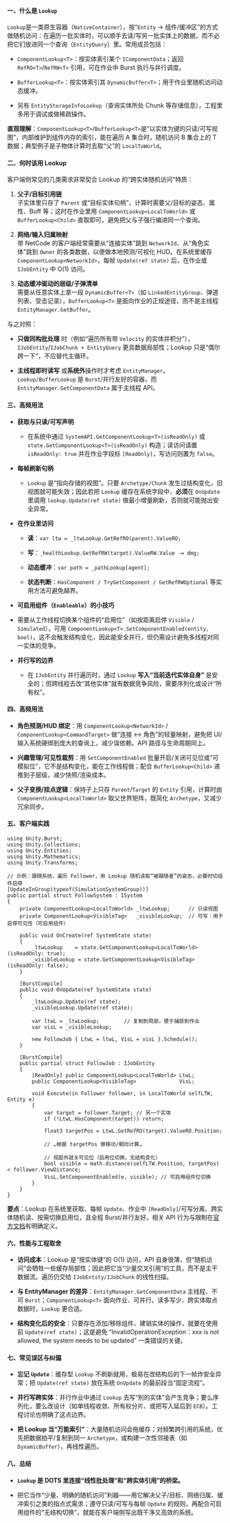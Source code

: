 #### 一、什么是 `Lookup`

`Lookup`是一类原生容器（`NativeContainer`），按“`Entity` → 组件/缓冲区”的方式做随机访问：在遍历一批实体时，可以顺手去读/写另一批实体上的数据，而不必把它们放进同一个查询（`EntityQuery`）里。常用成员包括：

- `ComponentLookup<T>`：按实体索引某个 `IComponentData`；返回 `RefRO<T>`/`RefRW<T>` 引用，可在作业中 Burst 执行与并行调度。
    
- `BufferLookup<T>`：按实体索引其 `DynamicBuffer<T>`；用于作业里随机访问动态缓冲。
    
- 另有 `EntityStorageInfoLookup`（查询实体所处 Chunk 等存储信息），工程里多用于调试或做稀疏操作。
    

**直观理解**：`ComponentLookup<T>`/`BufferLookup<T>`是“以实体为键的只读/可写视图”，内部维护到组件内存的索引，能在遍历 A 集合时，随机访问 B 集合上的 T 数据；典型例子是子物体计算时去取“父”的 `LocalToWorld`。

#### 二、何时该用 Lookup

客户端侧常见的几类需求非常契合 Lookup 的“跨实体随机访问”特质：

1. **父子/目标引用链**  
    子实体里只存了 `Parent` 或“目标实体句柄”，计算时需要父/目标的姿态、属性、Buff 等；这时在作业里用 `ComponentLookup<LocalToWorld>` 或 `BufferLookup<Child>` 直取即可，避免把父与子强行编进同一个查询。
    
2. **网络/输入归属映射**  
    带 NetCode 的客户端经常需要从“连接实体”跳到 `NetworkId`、从“角色实体”跳到 `Owner` 的各类数据，以便做本地预测/可视化 HUD。在系统里缓存 `ComponentLookup<NetworkId>`，每帧 `Update(ref state)` 后，在作业或 `IJobEntity` 中 O(1) 访问。
    
3. **动态缓冲驱动的层级/子弹清单**  
    需要从任意实体上拿一段 `DynamicBuffer<T>`（如 `LinkedEntityGroup`、弹道列表、受击记录），`BufferLookup<T>` 是面向作业的正规途径，而不是主线程 `EntityManager.GetBuffer`。
    

与之对照：

- **只做同构批处理** 时（例如“遍历所有带 `Velocity` 的实体并积分”），`IJobEntity`/`IJobChunk + EntityQuery` 更具数据局部性；Lookup 只是“偶尔跨一下”，不应替代主循环。
    
- **主线程即时读写** 或**系统外**操作时才考虑 `EntityManager`。`Lookup/BufferLookup` 是 `Burst`/并行友好的容器，而 `EntityManager.GetComponentData` 属于主线程 API。
    

#### 三、高频用法

- **获取与只读/可写声明**  
	- 在系统中通过 `SystemAPI.GetComponentLookup<T>(isReadOnly)` 或 `state.GetComponentLookup<T>(isReadOnly)` 构造；读访问请置 `isReadOnly: true` 并在作业字段标 `[ReadOnly]`，写访问则置为 `false`。

- **每帧刷新句柄**  
	- `Lookup` 是“指向存储的视图”。只要 `Archetype/Chunk` 发生过结构变化，旧视图就可能失效；因此若把 `Lookup` 缓存在系统字段中，**必须**在 `OnUpdate` 里调用 `lookup.Update(ref state)` 做最小增量刷新，否则就可能抛出安全异常。

- **在作业里访问**

	- **读**：`var ltw = _ltwLookup.GetRefRO(parent).ValueRO;`
	    
	- **写**：`_healthLookup.GetRefRW(target).ValueRW.Value -= dmg;`
	    
	- **动态缓冲**：`var path = _pathLookup[agent];`
	    
	- **状态判断**：`HasComponent / TryGetComponent / GetRefRWOptional` 等实用方法可避免越界。
    

- **可启用组件（`Enableable`）的小技巧**  
- 需要从工作线程切换某个组件的“启用位”（如按距离启停 `Visible` / `Simulated`），可用 `ComponentLookup<T>.SetComponentEnabled(entity, bool)`，这不会触发结构变化，因此能安全并行，但仍需设计避免多线程对同一实体的竞争。

- **并行写的边界**  
	- 在 `IJobEntity` 并行遍历时，通过 `Lookup` **写入“当前迭代实体自身”** 是安全的；但跨线程去改“其他实体”就有数据竞争风险，需要序列化或设计“所有权”。

#### 四、高频用法

- **角色预测/HUD 绑定**：用 `ComponentLookup<NetworkId>` / `ComponentLookup<CommandTarget>` 做“连接 ↔ 角色”的轻量映射，避免把 UI/输入系统硬绑到庞大的查询上，减少误依赖。API 路径与生命周期同上。
    
- **兴趣管理/可见性裁剪**：用 `SetComponentEnabled` 批量开启/关闭可见位或“可模拟位”，它不是结构变化，能在工作线程做；配合 `BufferLookup<Child>` 递推到子层级，减少快照/渲染成本。
    
- **父子变换/挂点逻辑**：保持子上只存 `Parent`/`Target` 的 `Entity` 引用，计算时由 `ComponentLookup<LocalToWorld>` 取父世界矩阵，既简化 `Archetype`，又减少冗余同步。
    

#### 五、客户端实践
```
using Unity.Burst;
using Unity.Collections;
using Unity.Entities;
using Unity.Mathematics;
using Unity.Transforms;

// 示例：跟随系统，遍历 Follower，用 Lookup 随机读取“被跟随者”的姿态，必要时切组件启停
[UpdateInGroup(typeof(SimulationSystemGroup))]
public partial struct FollowSystem : ISystem
{
    private ComponentLookup<LocalToWorld> _ltwLookup;      // 只读视图
    private ComponentLookup<VisibleTag>   _visibleLookup;  // 可写：用于启停可见性（可启用组件）

    public void OnCreate(ref SystemState state)
    {
        _ltwLookup    = state.GetComponentLookup<LocalToWorld>(isReadOnly: true);
        _visibleLookup = state.GetComponentLookup<VisibleTag>(isReadOnly: false);
    }

    [BurstCompile]
    public void OnUpdate(ref SystemState state)
    {
        _ltwLookup.Update(ref state);
        _visibleLookup.Update(ref state);

        var ltwL = _ltwLookup;        // 复制到局部，便于捕获到作业
        var visL = _visibleLookup;

        new FollowJob { LtwL = ltwL, VisL = visL }.Schedule();
    }

    [BurstCompile]
    public partial struct FollowJob : IJobEntity
    {
        [ReadOnly] public ComponentLookup<LocalToWorld> LtwL;
        public ComponentLookup<VisibleTag>              VisL;

        void Execute(in Follower follower, in LocalToWorld selfLTW, Entity e)
        {
            var target = follower.Target; // 另一个实体
            if (!LtwL.HasComponent(target)) return;

            float3 targetPos = LtwL.GetRefRO(target).ValueRO.Position;

            // …根据 targetPos 做移动/朝向计算…

            // 视距外就关可见位（启用位切换，无结构变化）
            bool visible = math.distance(selfLTW.Position, targetPos) < follower.ViewDistance;
            VisL.SetComponentEnabled(e, visible); // 可启用组件位切换
        }
    }
}

```

**要点**：Lookup 在系统里获取、每帧 `Update`、作业中 `[ReadOnly]`/可写分离、跨实体随机读、按需切换启用位，且全程 Burst/并行友好。相关 API 行为与限制在[官方文档](https://docs.unity3d.com/Packages/com.unity.entities%401.0/api/Unity.Entities.SystemAPI.GetComponentLookup.html?utm_source=chatgpt.com)有明确定义。

#### 六、性能与工程取舍

- **访问成本**：Lookup 是“按实体键”的 O(1) 访问，API 自身很薄，但“随机访问”会牺牲一些缓存局部性；因此把它当“少量交叉引用”的工具，而不是主干数据流。遍历仍交给 `IJobEntity/IJobChunk` 的线性扫描。
    
- **与 EntityManager 的差异**：`EntityManager.GetComponentData` 主线程、不可 `Burst`；`ComponentLookup<T>` 面向作业、可并行。读多写少、跨实体取点数据时，`Lookup` 更合适。
    
- **结构变化后的安全**：只要存在添加/移除组件、建销实体的操作，就要在使用前 `Update(ref state)`；这是避免 “InvalidOperationException：xxx is not allowed, the system needs to be updated” 一类错误的关键。

#### 七、常见误区与纠偏

- **忘记 `Update`**：缓存型 `Lookup` 不刷新就用，极易在改结构后的下一帧炸安全异常；把 `Update(ref state)` 放在系统 `OnUpdate` 的最前段当“固定流程”。
    
- **并行写跨实体**：并行作业中通过 `Lookup` 去写“别的实体”会产生竞争；要么序列化，要么改设计（如单线程收敛、所有权分片、或把写入延后到 `ECB`）。工程讨论也明确了这点边界。
    
- **把 Lookup 当“万能索引”**：大量随机访问会拖缓存；对频繁跨引用的系统，优先把数据拍平/复制到同一 `Archetype`，或构建一次性邻接表（如 `DynamicBuffer`），再线性遍历。
    


#### 八、总结

- **`Lookup` 是 DOTS 里连接“线性批处理”和“跨实体引用”的桥梁。**

- 把它当作“少量、明确的随机访问”利器——用它解决父子/目标、网络归属、缓冲索引之类的指点式需求；遵守只读/可写与每帧 `Update` 的规则，再配合可启用组件的“无结构切换”，就能在客户端侧写出既干净又高效的系统。